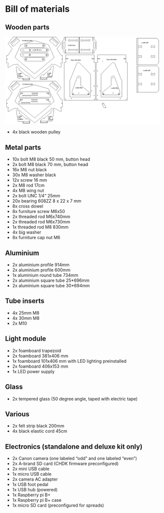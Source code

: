 # Bill of materials

## Wooden parts
![archivist wooden parts named](pictures/archivist_wooden_parts.png "archivist wooden parts")
* 4x black wooden pulley

## Metal parts
* 10x bolt M8 black 50 mm, button head
* 2x bolt M8 black 70 mm, button head
* 16x M8 nut black
* 30x M8 washer black
* 12x screw 16 mm
* 2x M8 rod 17cm
* 4x M8 wing nut
* 2x bolt UNC 1/4” 25mm
* 20x bearing 608ZZ 8 x 22 x 7 mm
* 8x cross dowel
* 8x furniture screw M6x50
* 2x threaded rod M6x740mm
* 2x threaded rod M6x730mm
* 1x threaded rod M8 830mm
* 4x big washer
* 8x furniture cap nut M6

## Aluminium
* 2x aluminium profile 914mm 
* 2x aluminium profile 600mm 
* 1x aluminium round tube 734mm
* 2x aluminium square tube 25*696mm
* 2x aluminium square tube 30*694mm

## Tube inserts
* 4x 25mm M8
* 4x 30mm M8
* 2x M10

## Light module
* 2x foamboard trapezoid
* 2x foamboard 381x406 mm
* 1x foamboard 101x406 mm with LED lighting preinstalled
* 2x foamboard 406x153 mm
* 1x LED power supply

## Glass
* 2x tempered glass (50 degree angle, taped with electric tape)

## Various
* 2x felt strip black 200mm
* 4x black elastic cord 45cm

## Electronics (standalone and deluxe kit only)
* 2x Canon camera (one labeled “odd” and one labeled “even”)
* 2x A-brand SD card (CHDK firmware preconfigured)
* 2x mini USB cable
* 1x micro USB cable
* 2x camera AC adapter
* 1x USB foot pedal
* 1x USB hub (powered)
* 1x Raspberry pi B+
* 1x Raspberry pi B+ case
* 1x micro SD card (preconfigured for spreads)
